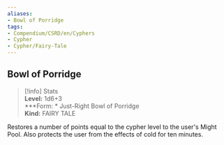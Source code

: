 ```yaml
---
aliases:
- Bowl of Porridge
tags:
- Compendium/CSRD/en/Cyphers
- Cypher
- Cypher/Fairy-Tale
---
```


  
## Bowl of Porridge  
>[!info] Stats  
> **Level:** 1d6+3  
> ***Form: * Just-Right Bowl of Porridge  
> **Kind:** FAIRY TALE
  
Restores a number of points equal to the cypher level to the user's Might Pool. Also protects the user from the effects of cold for ten minutes.